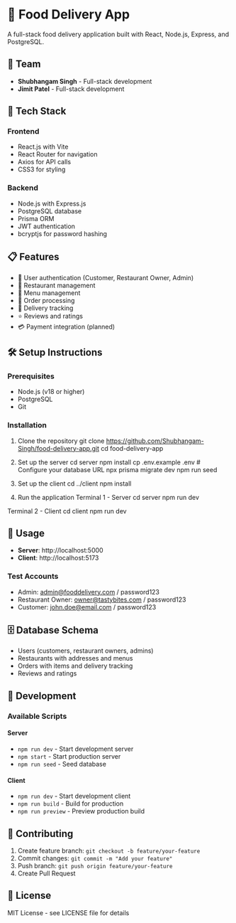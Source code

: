 # 🍕 Food Delivery App

A full-stack food delivery application built with React, Node.js, Express, and PostgreSQL.

## 👥 Team
- **Shubhangam Singh** - Full-stack development
- **Jimit Patel** - Full-stack development

## 🚀 Tech Stack

### Frontend
- React.js with Vite
- React Router for navigation
- Axios for API calls
- CSS3 for styling

### Backend
- Node.js with Express.js
- PostgreSQL database
- Prisma ORM
- JWT authentication
- bcryptjs for password hashing

## 📋 Features

- 🔐 User authentication (Customer, Restaurant Owner, Admin)
- 🏪 Restaurant management
- 📱 Menu management
- 🛒 Order processing
- 🚚 Delivery tracking
- ⭐ Reviews and ratings
- 💳 Payment integration (planned)

## 🛠️ Setup Instructions

### Prerequisites
- Node.js (v18 or higher)
- PostgreSQL
- Git

### Installation

1. Clone the repository
git clone https://github.com/Shubhangam-Singh/food-delivery-app.git
cd food-delivery-app

2. Set up the server
cd server
npm install
cp .env.example .env # Configure your database URL
npx prisma migrate dev
npm run seed

3. Set up the client
cd ../client
npm install

4. Run the application
Terminal 1 - Server
cd server
npm run dev

Terminal 2 - Client
cd client
npm run dev

## 📱 Usage

- **Server**: http://localhost:5000
- **Client**: http://localhost:5173

### Test Accounts
- Admin: admin@fooddelivery.com / password123
- Restaurant Owner: owner@tastybites.com / password123
- Customer: john.doe@email.com / password123

## 🗄️ Database Schema

- Users (customers, restaurant owners, admins)
- Restaurants with addresses and menus
- Orders with items and delivery tracking
- Reviews and ratings

## 🔧 Development

### Available Scripts

#### Server
- `npm run dev` - Start development server
- `npm start` - Start production server
- `npm run seed` - Seed database

#### Client
- `npm run dev` - Start development client
- `npm run build` - Build for production
- `npm run preview` - Preview production build

## 🤝 Contributing

1. Create feature branch: `git checkout -b feature/your-feature`
2. Commit changes: `git commit -m "Add your feature"`
3. Push branch: `git push origin feature/your-feature`
4. Create Pull Request

## 📄 License

MIT License - see LICENSE file for details
